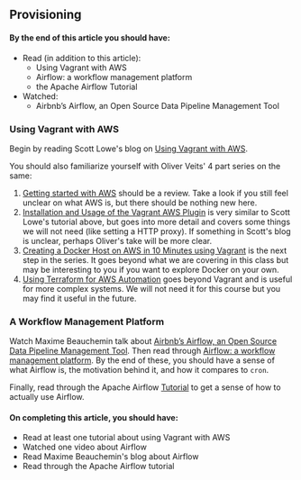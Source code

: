 Provisioning
------------

#### By the end of this article you should have:

- Read (in addition to this article):
    - Using Vagrant with AWS
    - Airflow: a workflow management platform
    - the Apache Airflow Tutorial
- Watched:
    - Airbnb’s Airflow, an Open Source Data Pipeline Management Tool

### Using Vagrant with AWS

Begin by reading Scott Lowe's blog on [Using Vagrant with AWS](http://blog.scottlowe.org/2016/09/15/using-vagrant-with-aws/).

You should also familiarize yourself with Oliver Veits' 4 part series on the same:
1. [Getting started with AWS](https://oliverveits.wordpress.com/2016/04/03/aws-automation-using-vagrant-part-1-getting-started-with-aws/) should be a review. Take a look if you still feel unclear on what AWS is, but there should be nothing new here.
2. [Installation and Usage of the Vagrant AWS Plugin](https://oliverveits.wordpress.com/2016/04/01/aws-automation-using-vagrant-a-hello-world-example/) is very similar to Scott Lowe's tutorial above, but goes into more detail and covers some things we will not need (like setting a HTTP proxy). If something in Scott's blog is unclear, perhaps Oliver's take will be more clear.
3. [Creating a Docker Host on AWS in 10 Minutes using Vagrant](https://oliverveits.wordpress.com/2016/04/06/aws-automation-using-vagrant-part-3-creating-a-docker-host-on-aws-in-10-minutes-using-vagrant/) is the next step in the series. It goes beyond what we are covering in this class but may be interesting to you if you want to explore Docker on your own.
4. [Using Terraform for AWS Automation](https://oliverveits.wordpress.com/2016/09/22/aws-automation-part-4-using-terraform-for-aws-automation/) goes beyond Vagrant and is useful for more complex systems. We will not need it for this course but you may find it useful in the future.

### A Workflow Management Platform

Watch Maxime Beauchemin talk about [Airbnb’s Airflow, an Open Source Data Pipeline Management Tool](https://vimeo.com/155057417). Then read through [Airflow: a workflow management platform](http://nerds.airbnb.com/airflow/). By the end of these, you should have a sense of what Airflow is, the motivation behind it, and how it compares to `cron`.

Finally, read through the Apache Airflow [Tutorial](https://pythonhosted.org/airflow/tutorial.html) to get a sense of how to actually use Airflow.

#### On completing this article, you should have:

- Read at least one tutorial about using Vagrant with AWS
- Watched one video about Airflow
- Read Maxime Beauchemin's blog about Airflow
- Read through the Apache Airflow tutorial
